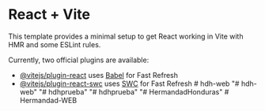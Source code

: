 # React + Vite

This template provides a minimal setup to get React working in Vite with HMR and some ESLint rules.

Currently, two official plugins are available:

- [@vitejs/plugin-react](https://github.com/vitejs/vite-plugin-react/blob/main/packages/plugin-react/README.md) uses [Babel](https://babeljs.io/) for Fast Refresh
- [@vitejs/plugin-react-swc](https://github.com/vitejs/vite-plugin-react-swc) uses [SWC](https://swc.rs/) for Fast Refresh
#   h d h - w e b  
 "# hdh-web" 
"# hdhprueba" 
"# hdhprueba" 
"# HermandadHonduras" 
#   H e r m a n d a d - W E B  
 